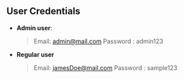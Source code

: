 ## User Credentials
- **Admin user**:
   > Email: admin@mail.com
   > Password : admin123

- **Regular user**
   > Email: jamesDoe@mail.com
   > Password : sample123   